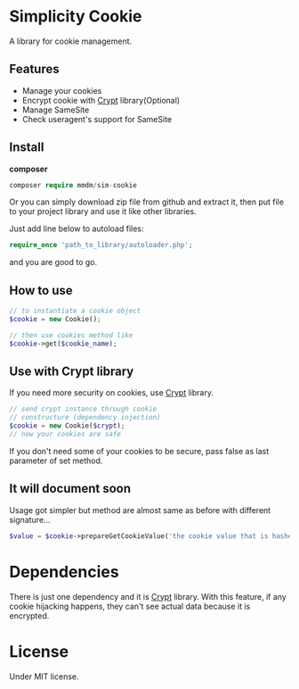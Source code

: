 # Simplicity Cookie
A library for cookie management.

## Features

- Manage your cookies
- Encrypt cookie with [Crypt][1] library(Optional)
- Manage SameSite
- Check useragent's support for SameSite

## Install
**composer**
```php 
composer require mmdm/sim-cookie
```

Or you can simply download zip file from github and extract it, 
then put file to your project library and use it like other libraries.

Just add line below to autoload files:

```php
require_once 'path_to_library/autoloader.php';
```

and you are good to go.

## How to use
```php
// to instantiate a cookie object
$cookie = new Cookie();

// then use cookies method like
$cookie->get($cookie_name);
```

## Use with Crypt library
If you need more security on cookies, use [Crypt][1] library.

```php
// send crypt instance through cookie
// constructure (dependency injection)
$cookie = new Cookie($crypt);
// now your cookies are safe
```

If you don't need some of your cookies to be secure, pass false 
as last parameter of set method.

## It will document soon

Usage got simpler but method are almost same as before with 
different signature...

```php
$value = $cookie->prepareGetCookieValue('the cookie value that is hashed or raw');
```

# Dependencies
There is just one dependency and it is [Crypt][1] library. With this 
feature, if any cookie hijacking happens, they can't see actual 
data because it is encrypted.

# License
Under MIT license.

[1]: https://github.com/mmdm95/sim-crypt
[2]: https://www.chromium.org/updates/same-site/incompatible-clients